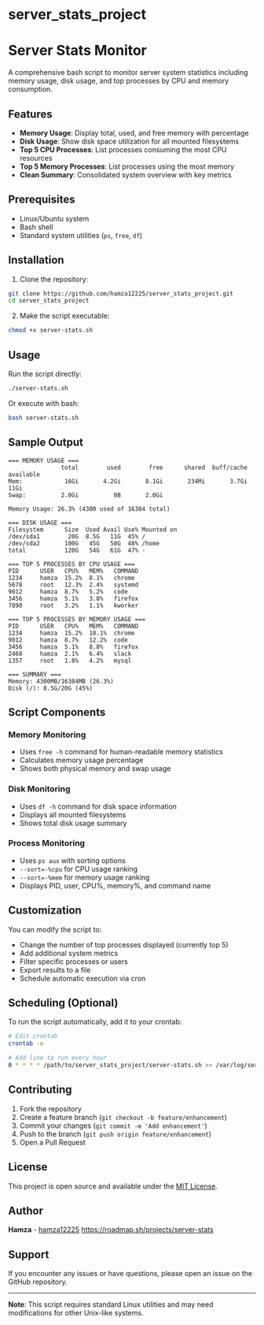 # server_stats_project
# Server Stats Monitor

A comprehensive bash script to monitor server system statistics including memory usage, disk usage, and top processes by CPU and memory consumption.

## Features

- **Memory Usage**: Display total, used, and free memory with percentage
- **Disk Usage**: Show disk space utilization for all mounted filesystems
- **Top 5 CPU Processes**: List processes consuming the most CPU resources
- **Top 5 Memory Processes**: List processes using the most memory
- **Clean Summary**: Consolidated system overview with key metrics

## Prerequisites

- Linux/Ubuntu system
- Bash shell
- Standard system utilities (`ps`, `free`, `df`)

## Installation

1. Clone the repository:
```bash
git clone https://github.com/hamza12225/server_stats_project.git
cd server_stats_project
```

2. Make the script executable:
```bash
chmod +x server-stats.sh
```

## Usage

Run the script directly:
```bash
./server-stats.sh
```

Or execute with bash:
```bash
bash server-stats.sh
```

## Sample Output

```
=== MEMORY USAGE ===
               total        used        free      shared  buff/cache   available
Mem:            16Gi       4.2Gi       8.1Gi       234Mi       3.7Gi        11Gi
Swap:          2.0Gi          0B       2.0Gi

Memory Usage: 26.3% (4300 used of 16384 total)

=== DISK USAGE ===
Filesystem      Size  Used Avail Use% Mounted on
/dev/sda1        20G  8.5G   11G  45% /
/dev/sda2       100G   45G   50G  48% /home
total           120G   54G   61G  47% -

=== TOP 5 PROCESSES BY CPU USAGE ===
PID      USER   CPU%   MEM%   COMMAND
1234     hamza  15.2%  8.1%   chrome
5678     root   12.3%  2.4%   systemd
9012     hamza  8.7%   5.2%   code
3456     hamza  5.1%   3.8%   firefox
7890     root   3.2%   1.1%   kworker

=== TOP 5 PROCESSES BY MEMORY USAGE ===
PID      USER   CPU%   MEM%   COMMAND
1234     hamza  15.2%  18.1%  chrome
9012     hamza  8.7%   12.2%  code
3456     hamza  5.1%   8.8%   firefox
2468     hamza  2.1%   6.4%   slack
1357     root   1.8%   4.2%   mysql

=== SUMMARY ===
Memory: 4300MB/16384MB (26.3%)
Disk (/): 8.5G/20G (45%)
```

## Script Components

### Memory Monitoring
- Uses `free -h` command for human-readable memory statistics
- Calculates memory usage percentage
- Shows both physical memory and swap usage

### Disk Monitoring
- Uses `df -h` command for disk space information
- Displays all mounted filesystems
- Shows total disk usage summary

### Process Monitoring  
- Uses `ps aux` with sorting options
- `--sort=-%cpu` for CPU usage ranking
- `--sort=-%mem` for memory usage ranking
- Displays PID, user, CPU%, memory%, and command name

## Customization

You can modify the script to:
- Change the number of top processes displayed (currently top 5)
- Add additional system metrics
- Filter specific processes or users
- Export results to a file
- Schedule automatic execution via cron

## Scheduling (Optional)

To run the script automatically, add it to your crontab:

```bash
# Edit crontab
crontab -e

# Add line to run every hour
0 * * * * /path/to/server_stats_project/server-stats.sh >> /var/log/server-stats.log
```

## Contributing

1. Fork the repository
2. Create a feature branch (`git checkout -b feature/enhancement`)
3. Commit your changes (`git commit -m 'Add enhancement'`)
4. Push to the branch (`git push origin feature/enhancement`)
5. Open a Pull Request

## License

This project is open source and available under the [MIT License](LICENSE).

## Author

**Hamza** - [hamza12225](https://github.com/hamza12225)
https://roadmap.sh/projects/server-stats

## Support

If you encounter any issues or have questions, please open an issue on the GitHub repository.

---

**Note**: This script requires standard Linux utilities and may need modifications for other Unix-like systems.
